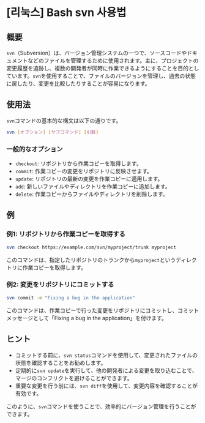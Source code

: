 # [리눅스] Bash svn 사용법

## 概要
`svn`（Subversion）は、バージョン管理システムの一つで、ソースコードやドキュメントなどのファイルを管理するために使用されます。主に、プロジェクトの変更履歴を追跡し、複数の開発者が同時に作業できるようにすることを目的としています。`svn`を使用することで、ファイルのバージョンを管理し、過去の状態に戻したり、変更を比較したりすることが容易になります。

## 使用法
`svn`コマンドの基本的な構文は以下の通りです。

```bash
svn [オプション] [サブコマンド] [引数]
```

### 一般的なオプション
- `checkout`: リポジトリから作業コピーを取得します。
- `commit`: 作業コピーの変更をリポジトリに反映させます。
- `update`: リポジトリの最新の変更を作業コピーに適用します。
- `add`: 新しいファイルやディレクトリを作業コピーに追加します。
- `delete`: 作業コピーからファイルやディレクトリを削除します。

## 例
### 例1: リポジトリから作業コピーを取得する
```bash
svn checkout https://example.com/svn/myproject/trunk myproject
```
このコマンドは、指定したリポジトリのトランクから`myproject`というディレクトリに作業コピーを取得します。

### 例2: 変更をリポジトリにコミットする
```bash
svn commit -m "Fixing a bug in the application"
```
このコマンドは、作業コピーで行った変更をリポジトリにコミットし、コミットメッセージとして「Fixing a bug in the application」を付けます。

## ヒント
- コミットする前に、`svn status`コマンドを使用して、変更されたファイルの状態を確認することをお勧めします。
- 定期的に`svn update`を実行して、他の開発者による変更を取り込むことで、マージのコンフリクトを避けることができます。
- 重要な変更を行う前には、`svn diff`を使用して、変更内容を確認することが有効です。

このように、`svn`コマンドを使うことで、効率的にバージョン管理を行うことができます。